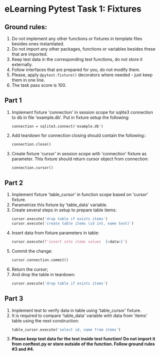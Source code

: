 # eLearning Pytest Task 1: Fixtures
## Ground rules:
1. Do not implement any other functions or fixtures in template files besides ones instantiated.
2. Do not import any other packages, functions or variables besides these that are imported.
3. Keep test data in the corresponding test functions, do not store it externally.
4. Follow interfaces that are prepared for you, do not modify them.
5. Please, apply `@pytest.fixture()` decorators where needed - just keep them in one line.
6. The task pass score is 100.

## Part 1
1. Implement fixture 'connection' in session scope for sqlite3 connection to db in file 'example.db'. Put in fixture setup the following:    
    ```
    connection = sqlite3.connect('example.db')
   ```
2. Add teardown for connection closing should contain the following::
    ```python
    connection.close()
    ```
3. Create fixture 'cursor' in session scope with 'connection' fixture as parameter. This fixture should return cursor object from connection:
    ```python
    connection.cursor()
    ```

## Part 2

1. Implement fixture 'table_cursor' in function scope based on 'cursor' fixture.
2. Parametrize this fixture by 'table_data' variable.
3. Create several steps in setup to prepare table items:
    ```python
    cursor.execute('drop table if exists items')
    cursor.execute('create table items (id int, name text)')
    ```
4. Insert data from fixture parameters in table:
    ```python
    cursor.execute(f'insert into items values  {<data>}')
    ```
5. Commit the change:
    ```python
    cursor.connection.commit()
    ```
6. Return the cursor;
7. And drop the table in teardown:
    ```python
    cursor.execute('drop table if exists items')
    ```

## Part 3
1. Implement test to verify data in table using 'table_cursor' fixture. 
2. It is required to compare 'table_data' variable with data from 'items' table using the next construction:  
    ```python
    table_cursor.execute('select id, name from items')
    ```
3. **Please keep test data for the test inside test function! Do not import it from conftest.py or store outside of the function. Follow ground rules #3 and #4.**
